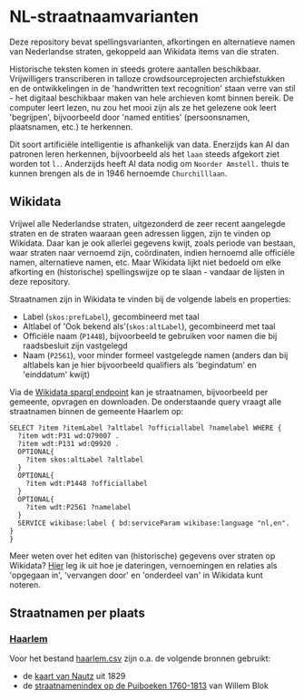 # NL-straatnaamvarianten

Deze repository bevat spellingsvarianten, afkortingen en alternatieve namen van Nederlandse straten, gekoppeld aan Wikidata items van die straten.

Historische teksten komen in steeds grotere aantallen beschikbaar. Vrijwilligers transcriberen in talloze crowdsourceprojecten archiefstukken en de ontwikkelingen in de 'handwritten text recognition' staan verre van stil - het digitaal beschikbaar maken van hele archieven komt binnen bereik. De computer leert lezen, nu zou het mooi zijn als ze het gelezene ook leert 'begrijpen', bijvoorbeeld door 'named entities' (persoonsnamen, plaatsnamen, etc.) te herkennen. 

Dit soort artificiële intelligentie is afhankelijk van data. Enerzijds kan AI dan patronen leren herkennen, bijvoorbeeld als het `laan` steeds afgekort ziet worden tot `l.`. Anderzijds heeft AI data nodig om `Noorder Amstell.` thuis te kunnen brengen als de in 1946 hernoemde `Churchilllaan`.

## Wikidata

Vrijwel alle Nederlandse straten, uitgezonderd de zeer recent aangelegde straten en de straten waaraan geen adressen liggen, zijn te vinden op Wikidata. Daar kan je ook allerlei gegevens kwijt, zoals periode van bestaan, waar straten naar vernoemd zijn, coördinaten, indien hernoemd alle officiële namen, alternatieve namen,  etc. Maar Wikidata lijkt niet bedoeld om elke afkorting en (historische) spellingswijze op te slaan - vandaar de lijsten in deze repository.

Straatnamen zijn in Wikidata te vinden bij de volgende labels en properties:

- Label (`skos:prefLabel`), gecombineerd met taal
- Altlabel of 'Ook bekend als'(`skos:altLabel`), gecombineerd met taal
- Officiële naam (`P1448`), bijvoorbeeld te gebruiken voor namen die bij raadsbesluit zijn vastgelegd
- Naam (`P2561`), voor minder formeel vastgelegde namen (anders dan bij altlabels kan je hier bijvoorbeeld qualifiers als 'begindatum' en 'einddatum' kwijt)

Via de [Wikidata sparql endpoint](https://query.wikidata.org/) kan je straatnamen, bijvoorbeeld per gemeente, opvragen en downloaden. De onderstaande query vraagt alle straatnamen binnen de gemeente Haarlem op:

```
SELECT ?item ?itemLabel ?altlabel ?officiallabel ?namelabel WHERE {
  ?item wdt:P31 wd:Q79007 .
  ?item wdt:P131 wd:Q9920 .
  OPTIONAL{
    ?item skos:altLabel ?altlabel
  }
  OPTIONAL{
    ?item wdt:P1448 ?officiallabel
  }
  OPTIONAL{
    ?item wdt:P2561 ?namelabel
  }
  SERVICE wikibase:label { bd:serviceParam wikibase:language "nl,en". }
}
```

Meer weten over het editen van (historische) gegevens over straten op Wikidata? [Hier](https://github.com/mmmenno/linked-elo/tree/master/straten) leg ik uit hoe je dateringen, vernoemingen en relaties als 'opgegaan in', 'vervangen door' en 'onderdeel van' in Wikidata kunt noteren.

## Straatnamen per plaats

### [Haarlem](haarlem.csv)

Voor het bestand [haarlem.csv](haarlem.csv) zijn o.a. de volgende bronnen gebruikt:

- de [kaart van Nautz](https://github.com/mmmenno/nautz) uit 1829
- de [straatnamenindex op de Puiboeken 1760-1813](https://geneaknowhow.net/script/dewit/haarlem-puiboeken.htm) van Willem Blok



